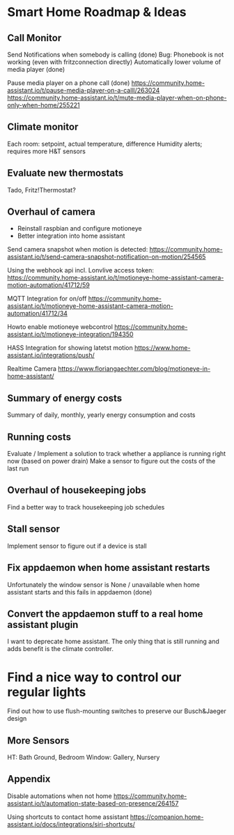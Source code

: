 # Smart Home Roadmap & Ideas

## Call Monitor
Send Notifications when somebody is calling (done)
Bug: Phonebook is not working (even with fritzconnection directly)
Automatically lower volume of media player (done)

Pause media player on a phone call (done)
https://community.home-assistant.io/t/pause-media-player-on-a-calll/263024
https://community.home-assistant.io/t/mute-media-player-when-on-phone-only-when-home/255221

## Climate monitor

Each room: setpoint, actual temperature, difference
Humidity alerts; requires more H&T sensors

## Evaluate new thermostats
Tado, Fritz!Thermostat?

## Overhaul of camera
* Reinstall raspbian and configure motioneye
* Better integration into home assistant

Send camera snapshot when motion is detected:
https://community.home-assistant.io/t/send-camera-snapshot-notification-on-motion/254565

Using the webhook api incl. Lonvlive access token:
https://community.home-assistant.io/t/motioneye-home-assistant-camera-motion-automation/41712/59
 
MQTT Integration for on/off
https://community.home-assistant.io/t/motioneye-home-assistant-camera-motion-automation/41712/34
 
Howto enable motioneye webcontrol
https://community.home-assistant.io/t/motioneye-integration/194350
 
HASS Integration for showing latetst motion
https://www.home-assistant.io/integrations/push/
 
Realtime Camera
https://www.floriangaechter.com/blog/motioneye-in-home-assistant/

## Summary of energy costs
Summary of daily, monthly, yearly energy consumption and costs

## Running costs
Evaluate / Implement a solution to track whether a appliance is running right now (based on power drain)
Make a sensor to figure out the costs of the last run

## Overhaul of housekeeping jobs
Find a better way to track housekeeping job schedules

## Stall sensor
Implement sensor to figure out if a device is stall

## Fix appdaemon when home assistant restarts
Unfortunately the window sensor is None / unavailable when home assistant starts and this fails
in appdaemon (done)

## Convert the appdaemon stuff to a real home assistant plugin
I want to deprecate home assistant. The only thing that is still running and adds benefit is the climate controller.

# Find a nice way to control our regular lights

Find out how to use flush-mounting switches to preserve our Busch&Jaeger design

## More Sensors
HT: Bath Ground, Bedroom
Window: Gallery, Nursery

## Appendix

Disable automations when not home
https://community.home-assistant.io/t/automation-state-based-on-presence/264157

Using shortcuts to contact home assistant
https://companion.home-assistant.io/docs/integrations/siri-shortcuts/